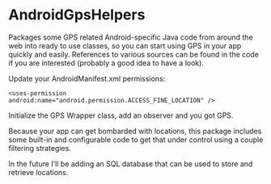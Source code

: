 # AndroidGpsHelpers
Packages some GPS related Android-specific Java code from around the web into ready to use classes,
so you can start using GPS in your app quickly and easily. References to various sources can
be found in the code if you are interested (probably a good idea to have a look).

Update your AndroidManifest.xml permissions:

```<uses-permission android:name="android.permission.ACCESS_FINE_LOCATION" />```

Initialize the GPS Wrapper class, add an observer and you got GPS. 

Because your app can get bombarded with locations, this package includes some built-in and 
configurable code to get that under control using a couple filtering strategies.

In the future I'll be adding an SQL database that can be used to store and retrieve locations.

